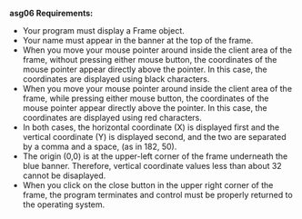 **asg06 Requirements:**
- Your program must display a Frame object. 
- Your name must appear in the banner at the top of the frame.
- When you move your mouse pointer around inside the client area of the frame, without pressing either mouse button, the coordinates of the mouse pointer appear directly above the pointer. In this case, the coordinates are displayed using black characters.
- When you move your mouse pointer around inside the client area of the frame, while pressing either mouse button, the coordinates of the mouse pointer appear directly above the pointer. In this case, the coordinates are displayed using red characters.
- In both cases, the horizontal coordinate (X) is displayed first and the vertical coordinate (Y) is displayed second, and the two are separated by a comma and a space, (as in 182, 50).
- The origin (0,0) is at the upper-left corner of the frame underneath the blue banner. Therefore, vertical coordinate values less than about 32 cannot be disaplayed.
- When you click on the close button in the upper right corner of the frame, the program terminates and control must be properly returned to the operating system.
